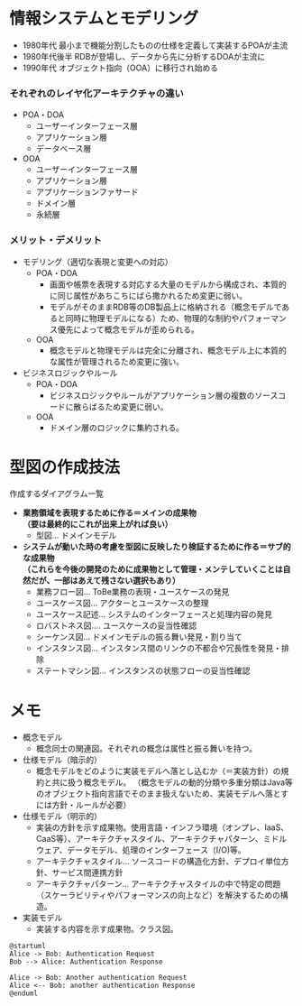 # 情報システムとモデリング
- 1980年代 最小まで機能分割したものの仕様を定義して実装するPOAが主流
- 1980年代後半 RDBが登場し、データから先に分析するDOAが主流に
- 1990年代 オブジェクト指向（OOA）に移行され始める

### それぞれのレイヤ化アーキテクチャの違い
- POA・DOA
  - ユーザーインターフェース層
  - アプリケーション層
  - データベース層
- OOA
  - ユーザーインターフェース層
  - アプリケーション層
  - アプリケーションファサード
  - ドメイン層
  - 永続層

### メリット・デメリット
- モデリング（適切な表現と変更への対応）
  - POA・DOA
    - 画面や帳票を表現する対応する大量のモデルから構成され、本質的に同じ属性があちこちにばら撒かれるため変更に弱い。
    - モデルがそのままRDB等のDB製品上に格納される（概念モデルであると同時に物理モデルになる）ため、物理的な制約やパフォーマンス優先によって概念モデルが歪められる。
  - OOA
    - 概念モデルと物理モデルは完全に分離され、概念モデル上に本質的な属性が管理されるため変更に強い。
- ビジネスロジックやルール
  - POA・DOA
    - ビジネスロジックやルールがアプリケーション層の複数のソースコードに散らばるため変更に弱い。
  - OOA
    - ドメイン層のロジックに集約される。

# 型図の作成技法

作成するダイアグラム一覧
- **業務領域を表現するために作る＝メインの成果物  
  （要は最終的にこれが出来上がれば良い）**
  - 型図… ドメインモデル
- **システムが動いた時の考慮を型図に反映したり検証するために作る＝サブ的な成果物  
  （これらを今後の開発のために成果物として管理・メンテしていくことは自然だが、一部はあえて残さない選択もあり）**
  - 業務フロー図… ToBe業務の表現・ユースケースの発見
  - ユースケース図… アクターとユースケースの整理
  - ユースケース記述… システムのインターフェースと処理内容の発見
  - ロバストネス図…. ユースケースの妥当性確認
  - シーケンス図… ドメインモデルの振る舞い発見・割り当て
  - インスタンス図… インスタンス間のリンクの不都合や冗長性を発見・排除
  - ステートマシン図… インスタンスの状態フローの妥当性確認

# メモ

- 概念モデル
  - 概念同士の関連図。それぞれの概念は属性と振る舞いを持つ。
- 仕様モデル（暗示的）
  - 概念モデルをどのように実装モデルへ落とし込むか（＝実装方針）の規約と共に扱う概念モデル。
    （概念モデルの動的分類や多重分類はJava等のオブジェクト指向言語でそのまま扱えないため、実装モデルへ落とすには方針・ルールが必要）
- 仕様モデル（明示的）
  - 実装の方針を示す成果物。使用言語・インフラ環境（オンプレ、IaaS、CaaS等）、アーキテクチャスタイル、アーキテクチャパターン、ミドルウェア、データモデル、処理のインターフェース（I/O)等。  
   - アーキテクチャスタイル... ソースコードの構造化方針、デプロイ単位方針、サービス間連携方針
   - アーキテクチャパターン... アーキテクチャスタイルの中で特定の問題（スケーラビリティやパフォーマンスの向上など）を解決するための構造。
- 実装モデル
  - 実装する内容を示す成果物。クラス図。

```uml
@startuml
Alice -> Bob: Authentication Request
Bob --> Alice: Authentication Response

Alice -> Bob: Another authentication Request
Alice <-- Bob: another authentication Response
@enduml
```
